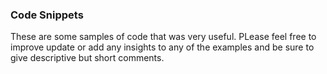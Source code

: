 ### Code Snippets

These are some samples of code that was very useful. PLease feel free to improve update or add any insights to any of the examples and be sure to give descriptive but short comments.
